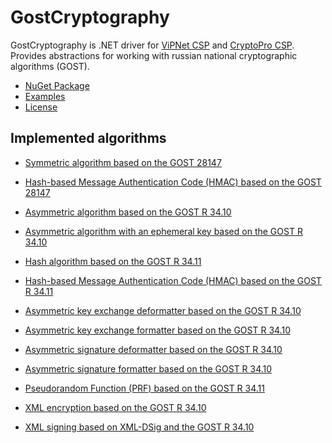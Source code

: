 # GostCryptography

GostCryptography is .NET driver for [ViPNet CSP](http://www.infotecs.ru/) and [CryptoPro CSP](http://www.cryptopro.ru/).
Provides abstractions for working with russian national cryptographic algorithms (GOST).

- [NuGet Package](https://www.nuget.org/packages/GostCryptography)
- [Examples](Source/GostCryptography.Tests)
- [License](LICENSE.md)

## Implemented algorithms

- [Symmetric algorithm based on the GOST 28147](Source/GostCryptography/Cryptography/Gost28147SymmetricAlgorithm.cs)
- [Hash-based Message Authentication Code (HMAC) based on the GOST 28147](Source/GostCryptography/Cryptography/Gost28147ImitHashAlgorithm.cs)

- [Asymmetric algorithm based on the GOST R 34.10](Source/GostCryptography/Cryptography/Gost3410AsymmetricAlgorithm.cs)
- [Asymmetric algorithm with an ephemeral key based on the GOST R 34.10](Source/GostCryptography/Cryptography/Gost3410EphemeralAsymmetricAlgorithm.cs)

- [Hash algorithm based on the GOST R 34.11](Source/GostCryptography/Cryptography/Gost3411HashAlgorithm.cs)
- [Hash-based Message Authentication Code (HMAC) based on the GOST R 34.11](Source/GostCryptography/Cryptography/Gost3411Hmac.cs)

- [Asymmetric key exchange deformatter based on the GOST R 34.10](Source/GostCryptography/Cryptography/GostKeyExchangeDeformatter.cs)
- [Asymmetric key exchange formatter based on the GOST R 34.10](Source/GostCryptography/Cryptography/GostKeyExchangeFormatter.cs)

- [Asymmetric signature deformatter based on the GOST R 34.10](Source/GostCryptography/Cryptography/GostSignatureDeformatter.cs)
- [Asymmetric signature formatter based on the GOST R 34.10](Source/GostCryptography/Cryptography/GostSignatureFormatter.cs)

- [Pseudorandom Function (PRF) based on the GOST R 34.11](Source/GostCryptography/Cryptography/Gost3411Prf.cs)

- [XML encryption based on the GOST R 34.10](Source/GostCryptography/Xml/GostEncryptedXml.cs)
- [XML signing based on XML-DSig and the GOST R 34.10](Source/GostCryptography/Xml/GostSignedXml.cs)
